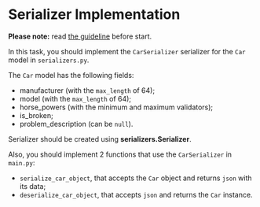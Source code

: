 # Serializer Implementation

**Please note:** read [the guideline](https://github.com/mate-academy/py-task-guideline/blob/main/README.md)
before start.

In this task, you should implement the `CarSerializer` serializer for the `Car` model in `serializers.py`.

The `Car` model has the following fields:
- manufacturer (with the `max_length` of 64);
- model (with the `max_length` of 64);
- horse_powers (with the minimum and maximum validators);
- is_broken;
- problem_description (can be `null`).

Serializer should be created using **serializers.Serializer**.

Also, you should implement 2 functions that use the `CarSerializer` in `main.py`:
- `serialize_car_object`, that accepts the `Car` object and returns `json` with its data;
- `deserialize_car_object`, that accepts `json` and returns the `Car` instance.
